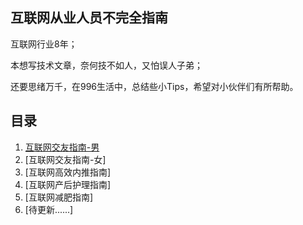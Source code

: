 ## 互联网从业人员不完全指南

互联网行业8年；

本想写技术文章，奈何技不如人，又怕误人子弟；

还要思绪万千，在996生活中，总结些小Tips，希望对小伙伴们有所帮助。

## 目录

1. [互联网交友指南-男](docs/make_friends_boy.md)
1. [互联网交友指南-女]
1. [互联网高效内推指南]
1. [互联网产后护理指南]
1. [互联网减肥指南]
1. [待更新......]

